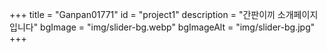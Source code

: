 +++
title = "Ganpan01771"
id = "project1"
description = "간판이끼 소개페이지입니다"
bgImage = "img/slider-bg.webp"
bgImageAlt = "img/slider-bg.jpg"
+++